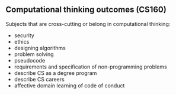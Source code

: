 Computational thinking outcomes (CS160)
---------------------------------------

Subjects that are cross-cutting or belong in computational thinking:

- security
- ethics
- designing algorithms
- problem solving
- pseudocode
- requirements and specification of non-programming problems
- describe CS as a degree program
- describe CS careers
- affective domain learning of code of conduct
